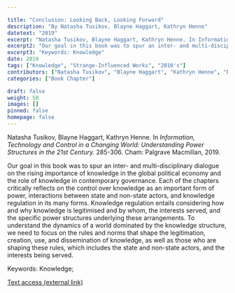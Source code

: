 ```yaml
---

title: "Conclusion: Looking Back, Looking Forward"
description: "By Natasha Tusikov, Blayne Haggart, Kathryn Henne"
datetext: "2019"
excerpt: "Natasha Tusikov, Blayne Haggart, Kathryn Henne. In Information, Technology and Control in a Changing World: Understanding Power Structures in the 21st Century. 285-306. Cham: Palgrave Macmillan, 2019."
excerpt2: "Our goal in this book was to spur an inter- and multi-disciplinary dialogue on the rising importance of knowledge in the global political economy and the role of knowledge in contemporary governance. Each of the chapters critically reflects on the control over knowledge as an important form of power, interactions between state and non-state actors, and knowledge regulation in its many forms. Knowledge regulation entails considering how and why knowledge is legitimised and by whom, the interests served, and the specific power structures underlying these arrangements. To understand the dynamics of a world dominated by the knowledge structure, we need to focus on the rules and norms that shape the legitimation, creation, use, and dissemination of knowledge, as well as those who are shaping these rules, which includes the state and non-state actors, and the interests being served."
excerpt3: "Keywords: Knowledge"
date: 2019
tags: ["Knowledge", "Strange-Influenced Works", "2010's"]
contributors: ["Natasha Tusikov", "Blayne Haggart", "Kathryn Henne", "Editor: Blayne Haggart", "Editor: Kathryn Henne", "Editor: Natasha Tusikov"]
categories: ["Book Chapter"]

draft: false
weight: 50
images: []
pinned: false
homepage: false
---
```


Natasha Tusikov, Blayne Haggart, Kathryn Henne. In *Information, Technology and Control in a Changing World: Understanding Power Structures in the 21st Century.* 285-306. Cham: Palgrave Macmillan, 2019.

Our goal in this book was to spur an inter- and multi-disciplinary dialogue on the rising importance of knowledge in the global political economy and the role of knowledge in contemporary governance. Each of the chapters critically reflects on the control over knowledge as an important form of power, interactions between state and non-state actors, and knowledge regulation in its many forms. Knowledge regulation entails considering how and why knowledge is legitimised and by whom, the interests served, and the specific power structures underlying these arrangements. To understand the dynamics of a world dominated by the knowledge structure, we need to focus on the rules and norms that shape the legitimation, creation, use, and dissemination of knowledge, as well as those who are shaping these rules, which includes the state and non-state actors, and the interests being served.

Keywords: Knowledge;

[Text access (external link)](https://www.worldcat.org/title/1111084507)
